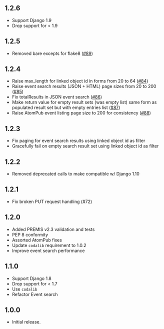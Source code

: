 1.2.6
------

* Support Django 1.9 
* Drop support for < 1.9

1.2.5
-----

* Removed bare excepts for flake8 ([#89](
https://github.com/unt-libraries/django-premis-event-service/pull/89))

1.2.4
-----

* Raise max_length for linked object id in forms from 20 to 64 ([#84](
https://github.com/unt-libraries/django-premis-event-service/issues/84))
* Raise event search results (JSON + HTML) page sizes from 20 to 200 ([#85](
https://github.com/unt-libraries/django-premis-event-service/issues/85))
* Fix totalResults in JSON event search ([#86](
https://github.com/unt-libraries/django-premis-event-service/issues/86))
* Make return value for empty result sets (was empty list) same form as
populated result set but with empty entries list ([#87](
https://github.com/unt-libraries/django-premis-event-service/pull/87))
* Raise AtomPub event listing page size to 200 for consistency ([#88](
https://github.com/unt-libraries/django-premis-event-service/pull/88/))

1.2.3
-----

* Fix paging for event search results using linked object id as filter
* Gracefully fail on empty search result set using linked object id as filter

1.2.2
-----

* Removed deprecated calls to make compatible w/ Django 1.10

1.2.1
-----

* Fix broken PUT request handling (#72)

1.2.0
-----

* Added PREMIS v2.3 validation and tests
* PEP 8 conformity
* Assorted AtomPub fixes
* Update `codalib` requirement to 1.0.2
* Improve event search performance

1.1.0
-----

* Support Django 1.8 
* Drop support for < 1.7
* Use `codalib`
* Refactor Event search

1.0.0
-----

* Initial release.
